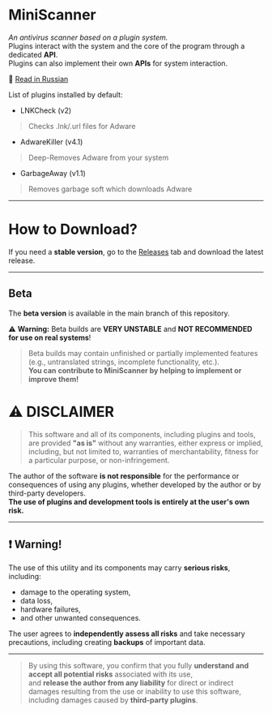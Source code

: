 # **MiniScanner**  
*An antivirus scanner based on a plugin system.*  
Plugins interact with the system and the core of the program through a dedicated **API**.  
Plugins can also implement their own **APIs** for system interaction.

📄 [Read in Russian](README_ru.md)

List of plugins installed by default:
 - LNKCheck (v2)
> Checks .lnk/.url files for Adware
 - AdwareKiller (v4.1)
> Deep-Removes Adware from your system
 - GarbageAway (v1.1)
> Removes garbage soft which downloads Adware
---

# How to Download?  

If you need a **stable version**, go to the [Releases](https://github.com/KatzenTechnologies/MiniScanner/releases) tab and download the latest release.  

---

## Beta  

The **beta version** is available in the main branch of this repository.  

⚠️ **Warning:** Beta builds are **VERY UNSTABLE** and **NOT RECOMMENDED for use on real systems**!  

> Beta builds may contain unfinished or partially implemented features  
> (e.g., untranslated strings, incomplete functionality, etc.).  
> **You can contribute to MiniScanner by helping to implement or improve them!**  
# ⚠ **DISCLAIMER**

> This software and all of its components, including plugins and tools, are provided **"as is"** without any warranties, either express or implied, including, but not limited to, warranties of merchantability, fitness for a particular purpose, or non-infringement.

The author of the software **is not responsible** for the performance or consequences of using any plugins, whether developed by the author or by third-party developers.  
**The use of plugins and development tools is entirely at the user's own risk.**

---

## ❗ **Warning!**

The use of this utility and its components may carry **serious risks**, including:

- damage to the operating system,  
- data loss,  
- hardware failures,  
- and other unwanted consequences.

The user agrees to **independently assess all risks** and take necessary precautions, including creating **backups** of important data.

---

> By using this software, you confirm that you fully **understand and accept all potential risks** associated with its use,  
> and **release the author from any liability** for direct or indirect damages resulting from the use or inability to use this software, including damages caused by **third-party plugins**.
